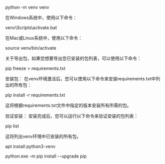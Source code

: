 
python -m venv venv

在Windows系统中，使用以下命令：


venv\Scripts\activate.bat

在Mac或Linux系统中，使用以下命令：


source venv/bin/activate



关于导出包，如果您想要导出您已安装的包列表，可以使用以下命令：


pip freeze > requirements.txt

安装包：
在venv环境激活后，您可以使用以下命令来安装requirements.txt中列出的所有包：


pip install -r requirements.txt

这将根据requirements.txt文件中指定的版本安装所有所需的包。




验证安装：
安装完成后，您可以运行以下命令来验证安装的包列表：


pip list

这将列出venv环境中已安装的所有包。



apt install python3-venv

python.exe -m pip install --upgrade pip




